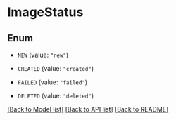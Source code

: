 # ImageStatus

## Enum


* `NEW` (value: `"new"`)

* `CREATED` (value: `"created"`)

* `FAILED` (value: `"failed"`)

* `DELETED` (value: `"deleted"`)


[[Back to Model list]](../README.md#documentation-for-models) [[Back to API list]](../README.md#documentation-for-api-endpoints) [[Back to README]](../README.md)


